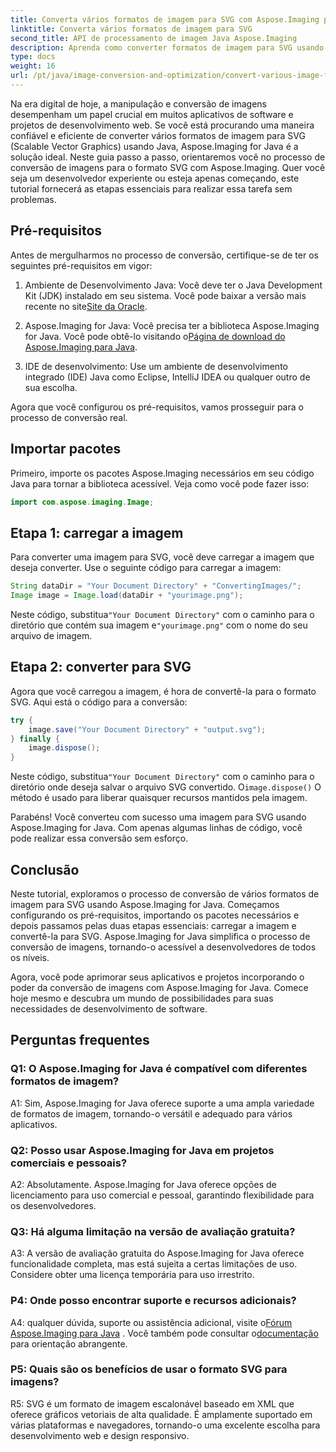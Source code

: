 ```yaml
---
title: Converta vários formatos de imagem para SVG com Aspose.Imaging para Java
linktitle: Converta vários formatos de imagem para SVG
second_title: API de processamento de imagem Java Aspose.Imaging
description: Aprenda como converter formatos de imagem para SVG usando Aspose.Imaging for Java. Um guia passo a passo para desenvolvedores.
type: docs
weight: 16
url: /pt/java/image-conversion-and-optimization/convert-various-image-formats-to-svg/
---
```

Na era digital de hoje, a manipulação e conversão de imagens desempenham um papel crucial em muitos aplicativos de software e projetos de desenvolvimento web. Se você está procurando uma maneira confiável e eficiente de converter vários formatos de imagem para SVG (Scalable Vector Graphics) usando Java, Aspose.Imaging for Java é a solução ideal. Neste guia passo a passo, orientaremos você no processo de conversão de imagens para o formato SVG com Aspose.Imaging. Quer você seja um desenvolvedor experiente ou esteja apenas começando, este tutorial fornecerá as etapas essenciais para realizar essa tarefa sem problemas.

## Pré-requisitos

Antes de mergulharmos no processo de conversão, certifique-se de ter os seguintes pré-requisitos em vigor:

1.  Ambiente de Desenvolvimento Java: Você deve ter o Java Development Kit (JDK) instalado em seu sistema. Você pode baixar a versão mais recente no site[Site da Oracle](https://www.oracle.com/java/technologies/javase-downloads).

2.  Aspose.Imaging for Java: Você precisa ter a biblioteca Aspose.Imaging for Java. Você pode obtê-lo visitando o[Página de download do Aspose.Imaging para Java](https://releases.aspose.com/imaging/java/).

3. IDE de desenvolvimento: Use um ambiente de desenvolvimento integrado (IDE) Java como Eclipse, IntelliJ IDEA ou qualquer outro de sua escolha.

Agora que você configurou os pré-requisitos, vamos prosseguir para o processo de conversão real.

## Importar pacotes

Primeiro, importe os pacotes Aspose.Imaging necessários em seu código Java para tornar a biblioteca acessível. Veja como você pode fazer isso:

```java
import com.aspose.imaging.Image;
```

## Etapa 1: carregar a imagem

Para converter uma imagem para SVG, você deve carregar a imagem que deseja converter. Use o seguinte código para carregar a imagem:

```java
String dataDir = "Your Document Directory" + "ConvertingImages/";
Image image = Image.load(dataDir + "yourimage.png");
```

 Neste código, substitua`"Your Document Directory"` com o caminho para o diretório que contém sua imagem e`"yourimage.png"` com o nome do seu arquivo de imagem.

## Etapa 2: converter para SVG

Agora que você carregou a imagem, é hora de convertê-la para o formato SVG. Aqui está o código para a conversão:

```java
try {
    image.save("Your Document Directory" + "output.svg");
} finally {
    image.dispose();
}
```

 Neste código, substitua`"Your Document Directory"` com o caminho para o diretório onde deseja salvar o arquivo SVG convertido. O`image.dispose()` O método é usado para liberar quaisquer recursos mantidos pela imagem.

Parabéns! Você converteu com sucesso uma imagem para SVG usando Aspose.Imaging for Java. Com apenas algumas linhas de código, você pode realizar essa conversão sem esforço.

## Conclusão

Neste tutorial, exploramos o processo de conversão de vários formatos de imagem para SVG usando Aspose.Imaging for Java. Começamos configurando os pré-requisitos, importando os pacotes necessários e depois passamos pelas duas etapas essenciais: carregar a imagem e convertê-la para SVG. Aspose.Imaging for Java simplifica o processo de conversão de imagens, tornando-o acessível a desenvolvedores de todos os níveis.

Agora, você pode aprimorar seus aplicativos e projetos incorporando o poder da conversão de imagens com Aspose.Imaging for Java. Comece hoje mesmo e descubra um mundo de possibilidades para suas necessidades de desenvolvimento de software.

## Perguntas frequentes

### Q1: O Aspose.Imaging for Java é compatível com diferentes formatos de imagem?

A1: Sim, Aspose.Imaging for Java oferece suporte a uma ampla variedade de formatos de imagem, tornando-o versátil e adequado para vários aplicativos.

### Q2: Posso usar Aspose.Imaging for Java em projetos comerciais e pessoais?

A2: Absolutamente. Aspose.Imaging for Java oferece opções de licenciamento para uso comercial e pessoal, garantindo flexibilidade para os desenvolvedores.

### Q3: Há alguma limitação na versão de avaliação gratuita?

A3: A versão de avaliação gratuita do Aspose.Imaging for Java oferece funcionalidade completa, mas está sujeita a certas limitações de uso. Considere obter uma licença temporária para uso irrestrito.

### P4: Onde posso encontrar suporte e recursos adicionais?

 A4: qualquer dúvida, suporte ou assistência adicional, visite o[Fórum Aspose.Imaging para Java](https://forum.aspose.com/) . Você também pode consultar o[documentação](https://reference.aspose.com/imaging/java/) para orientação abrangente.

### P5: Quais são os benefícios de usar o formato SVG para imagens?

R5: SVG é um formato de imagem escalonável baseado em XML que oferece gráficos vetoriais de alta qualidade. É amplamente suportado em várias plataformas e navegadores, tornando-o uma excelente escolha para desenvolvimento web e design responsivo.